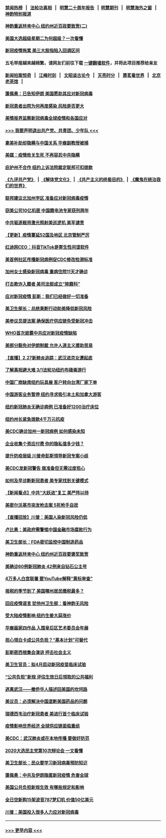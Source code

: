 #### [禁闻热榜](热点新闻.md?=0)  &nbsp;&nbsp;|&nbsp;&nbsp; [法轮功真相](https://github.com/gfw-breaker/truth/blob/master/README.md?=0) &nbsp;&nbsp;|&nbsp;&nbsp; [明慧二十周年报告](https://github.com/gfw-breaker/mh-reports/blob/master/README.md?=0) &nbsp;&nbsp;|&nbsp;&nbsp;[明慧期刊](https://github.com/gfw-breaker/mh-qikan) &nbsp;&nbsp;|&nbsp;&nbsp; [明慧海外之窗](https://github.com/gfw-breaker/mh-news/blob/master/README.md?=0) &nbsp;&nbsp;|&nbsp;&nbsp; [神韵特别报道](https://github.com/gfw-breaker/mh-news/blob/master/shenyun.md?=0)
#### [神韵重返林肯中心 纽约州近百政要致贺(二)](../pages/nsc412/n11897500.md?t=02290602) 
#### [美国大选超级星期二为何超级？一次看懂](../pages/nsc412/n11903490.md?t=02290602) 
#### [新冠疫情拖累 美三大股指陷入回调区间](../pages/nsc412/n11903211.md?t=02290602) 
#### 五毛举报越来越频繁，请网友们前往下载 [一键翻墙软件](https://github.com/gfw-breaker/ssr-accounts)，并将此项目推荐给亲友
#### [新闻拍案惊奇](https://github.com/gfw-breaker/banned-news/blob/master/pages/link4.md) &nbsp;&nbsp;|&nbsp;&nbsp; [江峰时刻](https://github.com/gfw-breaker/banned-news/blob/master/pages/link4.md) &nbsp;&nbsp;|&nbsp;&nbsp; [文昭谈古论今](https://github.com/gfw-breaker/banned-news/blob/master/pages/link4.md) &nbsp;&nbsp;|&nbsp;&nbsp; [天亮时分](https://github.com/gfw-breaker/banned-news/blob/master/pages/link4.md) &nbsp;&nbsp;|&nbsp;&nbsp; [萧茗看世界](https://github.com/gfw-breaker/banned-news/blob/master/pages/link4.md) &nbsp;&nbsp;|&nbsp;&nbsp; [北京老茶馆](https://github.com/gfw-breaker/banned-news/blob/master/pages/link4.md) &nbsp;&nbsp;|&nbsp;&nbsp; 
#### [蓬佩奥：已告知伊朗 美国愿助其应对新冠病毒](../pages/nsc412/n11903212.md?t=02290602) 
#### [新冠患者出院为何再度感染 风险是否更大](../pages/nsc412/n11903262.md?t=02290602) 
#### [美情报界监察新冠病毒全球疫情和各国应对](../pages/nsc412/n11903098.md?t=02290602) 
#### [>>> 我要声明退出共产党、共青团、少年队 <<<](https://github.com/begood0513/goodnews/blob/master/quit/letter.md) 
#### [拿美补助却隐瞒与中国关系 华裔副教授被捕](../pages/nsc412/n11901687.md?t=02290602) 
#### [美媒：疫情攸关生死 不再容忍中共隐瞒](../pages/nsc412/n11901694.md?t=02290602) 
#### [庇护州不合作  纽约上诉法院裁定联邦可扣拨款](../pages/nsc412/n11902238.md?t=02290602) 
#### [《九评共产党》](https://github.com/begood0513/9ping.md/blob/master/README.md) &nbsp;|&nbsp; [《解体党文化》](../../../../jtdwh.md/blob/master/README.md)  &nbsp;|&nbsp; [《共产主义的终极目的》](../../../../gczydzjmd.md/blob/master/README.md) &nbsp;|&nbsp; [《魔鬼在统治我们的世界》](../../../../mgztzwmdsj.md/blob/master/README.md) 
#### [联邦建议北加州学区 准备应对新冠病毒疫情](../pages/nsc412/n11902448.md?t=02290602) 
#### [窃美公司10亿机密 中国籍电池专家获刑两年](../pages/nsc412/n11901996.md?t=02290602) 
#### [中共驱逐舰用激光照射美巡逻机 美军谴责](../pages/nsc412/n11901964.md?t=02290602) 
#### [【更新】疫情蔓延52国及地区 北京管制严厉](../pages/nsc412/n11890652.md?t=02290602) 
#### [红迪网CEO：抖音TikTok是寄生性间谍软件](../pages/nsc412/n11901675.md?t=02290602) 
#### [美首例社区传播新冠病例促CDC修改检测标准](../pages/nsc412/n11901490.md?t=02290602) 
#### [加州女士感染新冠病毒 重病住院11天才确诊](../pages/nsc412/n11901246.md?t=02290602) 
#### [打击欺诈入籍者 美司法部成立“除籍科”](../pages/nsc412/n11901364.md?t=02290602) 
#### [应对新冠疫情 彭斯：我们已经做好一切准备](../pages/nsc412/n11901268.md?t=02290602) 
#### [美卫生部长：总统果断行动助美降低新冠风险](../pages/nsc412/n11900906.md?t=02290602) 
#### [美参议员提法案 确保医疗供应链免受新冠冲击](../pages/nsc412/n11901144.md?t=02290602) 
#### [WHO首次披露中共应对新冠疫情缺陷](../pages/nsc412/n11900978.md?t=02290602) 
#### [美部分豁免对伊朗制裁 允许人道主义援助贸易](../pages/nsc412/n11900859.md?t=02290602) 
#### [【直播】2.27新肺炎追踪：武汉进京女遭起底](../pages/nsc412/n11900415.md?t=02290602) 
#### [了解真相避大难  3/1法轮功纽约布碌崙游行](../pages/nsc412/n11899501.md?t=02290602) 
#### [中国厂商缺席纽约玩具展  客户转向台湾厂家下单](../pages/nsc412/n11899505.md?t=02290602) 
#### [中国游客业务暂停  纽约寻求吸引本土和加拿大游客](../pages/nsc412/n11899492.md?t=02290602) 
#### [纽约新冠肺炎无确诊病例  已准备好1200治疗床位](../pages/nsc412/n11899474.md?t=02290602) 
#### [纽约州长紧急拨款4千万元抗疫](../pages/nsc412/n11899477.md?t=02290602) 
#### [美CDC确诊加州一新冠病例 如何感染未知](../pages/nsc412/n11899165.md?t=02290602) 
#### [企业收集个资应付费 你的隐私值多少钱？](../pages/nsc412/n11898097.md?t=02290602) 
#### [提升防疫层级 川普命彭斯领导新冠专案小组](../pages/nsc412/n11898934.md?t=02290602) 
#### [美CDC发新冠警告 做准备但无需过度担心](../pages/nsc412/n11898923.md?t=02290602) 
#### [如何及早诊断新冠患者 美专家找到关键模式](../pages/nsc412/n11898626.md?t=02290602) 
#### [【新闻看点】中共“大跃进”复工 美严阵以待](../pages/nsc412/n11898221.md?t=02290602) 
#### [美密尔沃基市突发枪击案 5死枪手自戕](../pages/nsc412/n11898687.md?t=02290602) 
#### [【直播回放】川普：美国人染新冠风险仍低](../pages/nsc412/n11898088.md?t=02290602) 
#### [卢比奥：美政府需警惕中国金融市场腐败行为](../pages/nsc412/n11898327.md?t=02290602) 
#### [美卫生部长：FDA密切监控中国制造药品](../pages/nsc412/n11898231.md?t=02290602) 
#### [神韵重返林肯中心 纽约州近百政要褒奖致贺](../pages/nsc412/n11893366.md?t=02290602) 
#### [美确诊60例新冠肺炎 42例来自钻石公主号](../pages/nsc412/n11898098.md?t=02290602) 
#### [4万多人白宫联署 要YouTube解释“黄标审查”](../pages/nsc412/n11897803.md?t=02290602) 
#### [报税的季节到了 美国哪州居民缴税最多？](../pages/nsc412/n11897626.md?t=02290602) 
#### [回应疫情谣言 犹他州卫生部：看神韵无风险](../pages/nsc412/n11896078.md?t=02290602) 
#### [受大陆疫情影响  纽约生姜大蒜涨价](../pages/nsc412/n11896485.md?t=02290602) 
#### [华裔画家四作品  入围皇后区艺术委员会年展](../pages/nsc412/n11896497.md?t=02290602) 
#### [担心领白卡成公共负担？“基本计划”可替代](../pages/nsc412/n11896478.md?t=02290602) 
#### [彭斯密西根集会演讲 抨击社会主义](../pages/nsc412/n11896543.md?t=02290602) 
#### [美卫生官员：拟4月启动新冠疫苗临床试验](../pages/nsc412/n11896357.md?t=02290602) 
#### [“公共负担”新规  评估生效日后领取的公共福利](../pages/nsc412/n11893847.md?t=02290602) 
#### [逃离武汉——撤侨华人描述回美国的坎坷路](../pages/nsc412/n11895897.md?t=02290602) 
#### [美议员：必须解决中国垄断美国药品的问题](../pages/nsc412/n11895991.md?t=02290602) 
#### [瑞德西韦治疗新冠患者 美进行首个临床试验](../pages/nsc412/n11895845.md?t=02290602) 
#### [疫情影响世界经济 全球供应链面临重组](../pages/nsc412/n11895634.md?t=02290602) 
#### [美CDC：武汉肺炎或在本地传播 要做好防范](../pages/nsc412/n11895597.md?t=02290602) 
#### [2020大选民主党第10次辩论会 一文看懂](../pages/nsc412/n11895486.md?t=02290602) 
#### [美卫生部长：民众要学习新冠病毒预防知识](../pages/nsc412/n11895308.md?t=02290602) 
#### [蓬佩奥：中共及伊朗隐匿新冠疫情 危害全球](../pages/nsc412/n11895492.md?t=02290602) 
#### [美国公共负担新规生效 有哪些规定和影响](../pages/nsc412/n11893866.md?t=02290602) 
#### [全日空新购15架波音787梦幻机 价值50亿美元](../pages/nsc412/n11895154.md?t=02290602) 
#### [川普：美国投入很多人力应对新冠病毒](../pages/nsc412/n11894977.md?t=02290602) 

----
#### [ >>> 更早内容 <<< ](../indexes/nsc412-earlier.md)
